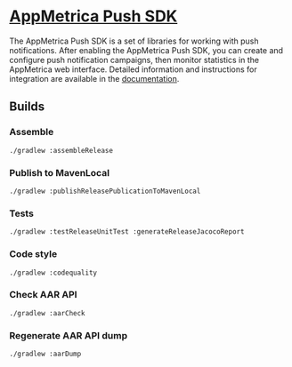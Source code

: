 # [AppMetrica Push SDK](https://appmetrica.io)

The AppMetrica Push SDK is a set of libraries for working with push notifications. After enabling the AppMetrica Push SDK, you can create and configure push notification campaigns, then monitor statistics in the AppMetrica web interface.
Detailed information and instructions for integration are available in the [documentation](https://appmetrica.io/docs/).

## Builds

### Assemble

`./gradlew :assembleRelease`

### Publish to MavenLocal

`./gradlew :publishReleasePublicationToMavenLocal`

### Tests

`./gradlew :testReleaseUnitTest :generateReleaseJacocoReport`

### Code style

`./gradlew :codequality`

### Check AAR API

`./gradlew :aarCheck`

### Regenerate AAR API dump

`./gradlew :aarDump`

